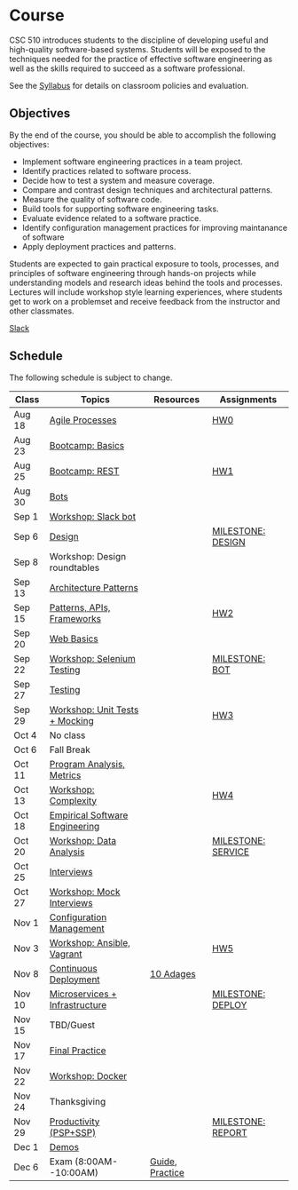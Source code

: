 # Course

CSC 510 introduces students to the discipline of developing useful and high-quality software-based systems. Students will be exposed to the techniques needed for the practice of effective software engineering as well as the skills required to succeed as a software professional. 

See the [Syllabus](https://github.com/CSC-510/Course/blob/master/Syllabus.md) for details on classroom policies and evaluation.

## Objectives

By the end of the course, you should be able to accomplish the following objectives:

* Implement software engineering practices in a team project.
* Identify practices related to software process.
* Decide how to test a system and measure coverage.
* Compare and contrast design techniques and architectural patterns.
* Measure the quality of software code.
* Build tools for supporting software engineering tasks.
* Evaluate evidence related to a software practice.
* Identify configuration management practices for improving maintanance of software
* Apply deployment practices and patterns.

Students are expected to gain practical exposure to tools, processes, and principles of software engineering through hands-on projects while understanding models and research ideas behind the tools and processes.  Lectures will include workshop style learning experiences, where students get to work on a problemset and receive feedback from the instructor and other classmates.

[Slack](http://csc510-fall16.slack.com)

## Schedule

The following schedule is subject to change.

| Class    | Topics                           |  Resources | Assignments       |
|----------|----------------------------------|------------| ----------------  |
| Aug 18   | [Agile Processes](http://tiny.cc/AgileProcesses)|            | [HW0](https://github.com/CSC-510/Course/blob/master/HW/HW0.md) |
| Aug 23   | [Bootcamp: Basics](https://github.com/REU-SOS/EngineeringBasics)  |            |                   |
| Aug 25   | [Bootcamp: REST](https://github.com/CSC-510/REST-SELENIUM) | |[HW1](https://github.com/CSC-510/Course/blob/master/HW/HW1.md)                |
| Aug 30   | [Bots](https://docs.google.com/presentation/d/1JClXhqNX8ufzmxoDpVPCLRDlqu4tUkvbJgwYICw70kM/edit)                             |            |                   |
| Sep  1   | [Workshop: Slack bot](https://github.com/CSC-510/SlackBot)              |            |                   |
| Sep  6   | [Design](https://docs.google.com/presentation/d/1FCjm3WC7_1v0GcSSKIO_kedgEQinSNctF5Jzi8B_AnQ/edit#slide=id.p)                           |            | [MILESTONE: DESIGN](https://github.com/CSC-510/Course/blob/master/Project/DESIGN.md) |
| Sep  8   | Workshop: Design roundtables     |            |                   |
| Sep 13   | [Architecture Patterns](https://docs.google.com/presentation/d/1D0aPLORphqV4afYeoRnMP-EflsNPhn6X_U-rPe-eZwM/edit#slide=id.g135f76a147_2_14)                    |            |                   |
| Sep 15   | [Patterns, APIs, Frameworks](https://docs.google.com/presentation/d/1tWY1HG8NQT568LxDGo6nDw2HHlRh_F2oaB-pD4UYh7E/edit#slide=id.p)       |            | [HW2](https://github.com/CSC-510/Course/blob/master/HW/HW2.md)               |
| Sep 20   | [Web Basics](https://docs.google.com/presentation/d/1fVB_Yao_FB3RUbQlqyQeLnILmzwKpHnG4cA9Tv6K330/edit#slide=id.g172d8d50d2_0_137)                       |            |                   |
| Sep 22   | [Workshop: Selenium Testing](https://github.com/CSC-510/REST-SELENIUM/blob/master/README.md#data-collection)       |            | [MILESTONE: BOT](https://github.com/CSC-510/Course/blob/master/Project/BOT.md)    |
| Sep 27   | [Testing](https://docs.google.com/presentation/d/1TzanyFc0eJB50BRDFmX72PDkSkWzEuFSpyZN6MYL0ZE/edit#slide=id.g136d0b57a3_0_51)                          |            |                   |
| Sep 29   | [Workshop: Unit Tests + Mocking](https://github.com/CSC-510/Mocking)   |            | [HW3](https://github.com/CSC-510/Course/blob/master/HW/HW3.md)               |
| Oct  4   | No class                         |            |                   |
| Oct  6   | Fall Break                       |            |                   |
| Oct 11   | [Program Analysis, Metrics](https://docs.google.com/presentation/d/1JN4v_bkCXhG3S4kOULFETgiwyAmq0b_ZJ8cxcPyte2Y/edit#slide=id.p)        |            |                   |
| Oct 13   | [Workshop: Complexity](https://github.com/CSC-510/Complexity)             |            | [HW4](https://github.com/CSC-510/Course/blob/master/HW/HW4.md)               |
| Oct 18   | [Empirical Software Engineering](https://docs.google.com/presentation/d/1WtYKlr1X7H9-pnwXNODwzVZRfF9RRoaxezyhlSmxeME/edit)   |            |                   |
| Oct 20   | [Workshop: Data Analysis](https://github.com/CSC-510/Course/blob/master/DataWorkshop.md)          |            |[MILESTONE: SERVICE](https://github.com/CSC-510/Course/blob/master/Project/SERVICE.md) |            
| Oct 25   | [Interviews](https://github.com/CSC-510/Course/blob/master/Materials/techinterviews_csc510.pdf)                       |            |                   |
| Oct 27   | [Workshop: Mock Interviews](https://github.com/CSC-510/Course/blob/master/Interviews.md)        |            |                   |
| Nov  1   | [Configuration Management](https://docs.google.com/presentation/d/1W7z37igOpAIjCTDLPaCvVmGtRRSweGOwLKWS6KycGTs/edit#slide=id.p)         |            |                   |
| Nov  3   | [Workshop: Ansible, Vagrant](https://github.com/CSC-510/Course/blob/master/Materials/CM.md)       |            | [HW5](https://github.com/CSC-510/Course/blob/master/HW/HW5.md)               |
| Nov  8   | [Continuous Deployment](https://docs.google.com/presentation/d/1hSdoi5pVIBUgISOuPTCx7a_Z4ZrGTHN0ofrMeVcRgSk/edit#slide=id.g13a5922147_0_143)            | [10 Adages](https://github.com/CSC-DevOps/Course/blob/master/Readings/AdagesI.pdf)           |                   |
| Nov 10   | [Microservices + Infrastructure](https://docs.google.com/presentation/d/16q-byGBaz6Gtgf7dsnVPWmkoAW6w3LtmeEThVGNpv1Q/edit#slide=id.p)   |            | [MILESTONE: DEPLOY](https://github.com/CSC-510/Course/blob/master/Project/DEPLOY.md) |
| Nov 15   | TBD/Guest                        |            |                   |
| Nov 17   | [Final Practice](https://github.com/CSC-510/Course/blob/master/FinalReview.md)                        |            |                   |
| Nov 22   | [Workshop: Docker](https://github.com/CSC-510/Course/blob/master/Materials/Docker.md)                 |            |                   |
| Nov 24   | Thanksgiving                     |            |                   |
| Nov 29   | [Productivity (PSP+SSP)](https://docs.google.com/presentation/d/1xOcZWB1_Swk-6j_i37WbxXIFY0kTtaQ3ctiP5p2pp1M/edit#slide=id.g13c62e42db_0_0)           |            | [MILESTONE: REPORT](https://github.com/CSC-510/Course/blob/master/Project/REPORT.md) |
| Dec  1   | [Demos](https://docs.google.com/spreadsheets/d/1yaO-1RPo7TGf_uWM6XQcmmfXRh4vfa_tjBxTf0IBtxc/edit#gid=0)                            |            |                   |
| Dec  6   | Exam (8:00AM--10:00AM)           |  [Guide](FinalReviewGuide.md), [Practice](FinalReview.md)          |                   |
